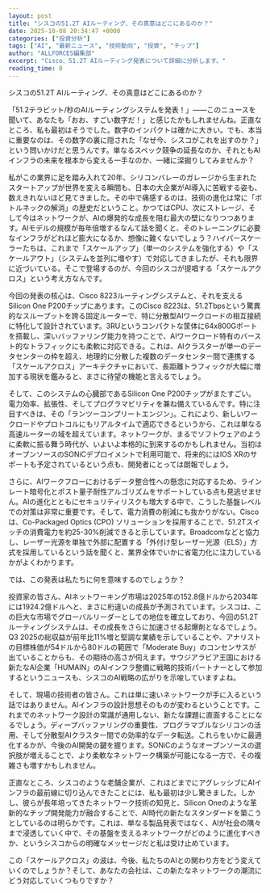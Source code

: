 ```yaml
---
layout: post
title: "シスコの51.2T AIルーティング、その真意はどこにあるのか？"
date: 2025-10-08 20:34:47 +0000
categories: ["投資分析"]
tags: ["AI", "最新ニュース", "技術動向", "投資", "チップ"]
author: "ALLFORCES編集部"
excerpt: "Cisco、51.2T AIルーティング発表について詳細に分析します。"
reading_time: 8
---
```


シスコの51.2T AIルーティング、その真意はどこにあるのか？

「51.2テラビット/秒のAIルーティングシステムを発表！」――このニュースを聞いて、あなたも「おお、すごい数字だ！」と感じたかもしれませんね。正直なところ、私も最初はそうでした。数字のインパクトは確かに大きい。でも、本当に重要なのは、その数字の裏に隠された「なぜ今、シスコがこれを出すのか？」という問いかけだと思うんです。単なるスペック競争の延長なのか、それともAIインフラの未来を根本から変える一手なのか、一緒に深掘りしてみませんか？

私がこの業界に足を踏み入れて20年、シリコンバレーのガレージから生まれたスタートアップが世界を変える瞬間も、日本の大企業がAI導入に苦戦する姿も、数えきれないほど見てきました。その中で痛感するのは、技術の進化は常に「ボトルネックの解消」の歴史だということ。かつてはCPU、次にストレージ、そして今はネットワークが、AIの爆発的な成長を阻む最大の壁になりつつあります。AIモデルの規模が毎年倍増するなんて話を聞くと、そのトレーニングに必要なインフラがどれほど膨大になるか、想像に難くないでしょう？ハイパースケーラーたちは、これまで「スケールアップ」（単一のシステムを強化する）や「スケールアウト」（システムを並列に増やす）で対応してきましたが、それも限界に近づいている。そこで登場するのが、今回のシスコが提唱する「スケールアクロス」という考え方なんです。

今回の発表の核心は、Cisco 8223ルーティングシステムと、それを支えるSilicon One P200チップにあります。このCisco 8223は、51.2Tbpsという驚異的なスループットを誇る固定ルーターで、特に分散型AIワークロードの相互接続に特化して設計されています。3RUというコンパクトな筐体に64x800Gポートを搭載し、深いバッファリング能力を持つことで、AIワークロード特有のバースト的なトラフィックにも柔軟に対応できる。これは、AIクラスターが単一のデータセンターの枠を超え、地理的に分散した複数のデータセンター間で連携する「スケールアクロス」アーキテクチャにおいて、長距離トラフィックが大幅に増加する現状を鑑みると、まさに待望の機能と言えるでしょう。

そして、このシステムの心臓部であるSilicon One P200チップがまたすごい。電力効率、拡張性、そしてプログラマビリティを兼ね備えているんです。特に注目すべきは、その「ランツーコンプリートエンジン」。これにより、新しいワークロードやプロトコルにもリアルタイムで適応できるというから、これは単なる高速ルーターの域を超えています。ネットワークが、まるでソフトウェアのように柔軟に振る舞う時代が、いよいよ本格的に到来するのかもしれません。当初はオープンソースのSONiCデプロイメントで利用可能で、将来的にはIOS XRのサポートも予定されているという点も、開発者にとっては朗報でしょう。

さらに、AIワークフローにおけるデータ整合性への懸念に対応するため、ラインレート暗号化とポスト量子耐性アルゴリズムをサポートしている点も見逃せません。AIの進化とともにセキュリティリスクも増大する中で、こうした基盤レベルでの対策は非常に重要です。そして、電力消費の削減にも抜かりがない。Ciscoは、Co-Packaged Optics (CPO) ソリューションを採用することで、51.2Tスイッチの消費電力を約25-30%削減できると示しています。Broadcomなどと協力し、レーザー光源を単独で外部に配置する「外付け型レーザー光源（ELS）」方式を採用しているという話を聞くと、業界全体でいかに省電力化に注力しているかがよくわかります。

では、この発表は私たちに何を意味するのでしょうか？

投資家の皆さん、AIネットワーキング市場は2025年の152.8億ドルから2034年には1924.2億ドルへと、まさに桁違いの成長が予測されています。シスコは、この巨大な市場でグローバルリーダーとしての地位を確立しており、今回の51.2Tルーティングシステムは、その成長をさらに加速させる起爆剤となるでしょう。Q3 2025の総収益が前年比11%増と堅調な業績を示していることや、アナリストの目標株価が54ドルから80ドルの範囲で「Moderate Buy」のコンセンサスが出ていることからも、その期待の高さが伺えます。サウジアラビア王国における新たなAI企業「HUMAIN」のAIインフラ整備に戦略的技術パートナーとして参加するというニュースも、シスコのAI戦略の広がりを示唆していますよね。

そして、現場の技術者の皆さん。これは単に速いネットワークが手に入るという話ではありません。AIインフラの設計思想そのものが変わるということです。これまでのネットワーク設計の常識が通用しない、新たな課題に直面することになるでしょう。ディープバッファリングの重要性、プログラマブルなシリコンの活用、そして分散型AIクラスター間での効率的なデータ転送。これらをいかに最適化するかが、今後のAI開発の鍵を握ります。SONiCのようなオープンソースの選択肢が増えることで、より柔軟なネットワーク構築が可能になる一方で、その複雑さも増すかもしれません。

正直なところ、シスコのような老舗企業が、これほどまでにアグレッシブにAIインフラの最前線に切り込んできたことには、私も最初は少し驚きました。しかし、彼らが長年培ってきたネットワーク技術の知見と、Silicon Oneのような革新的なチップ開発能力が融合することで、AI時代の新たなスタンダードを築こうとしているのは明らかです。これは、単なる製品発表ではなく、AIが社会の隅々まで浸透していく中で、その基盤を支えるネットワークがどのように進化すべきか、というシスコからの明確なメッセージだと私は受け止めています。

この「スケールアクロス」の波は、今後、私たちのAIとの関わり方をどう変えていくのでしょうか？そして、あなたの会社は、この新たなネットワークの潮流にどう対応していくつもりですか？

